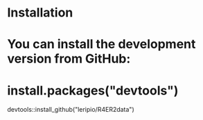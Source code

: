 # Installation
# You can install the development version from GitHub:

# install.packages("devtools")
devtools::install_github("leripio/R4ER2data")
